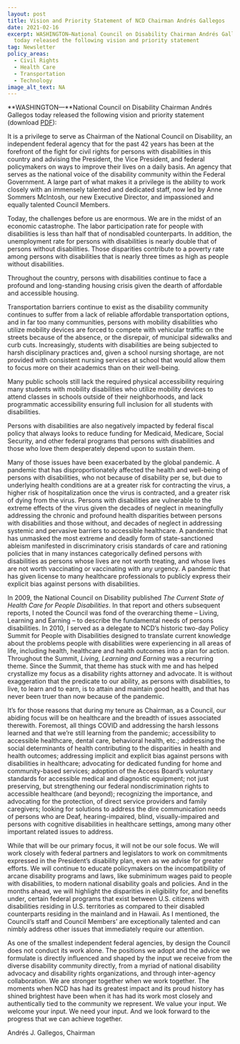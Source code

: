 ```yaml
---
layout: post
title: Vision and Priority Statement of NCD Chairman Andrés Gallegos
date: 2021-02-16
excerpt: WASHINGTON—National Council on Disability Chairman Andrés Gallegos
  today released the following vision and priority statement
tag: Newsletter
policy_areas:
  - Civil Rights
  - Health Care
  - Transportation
  - Technology
image_alt_text: NA
---
```


**WASHINGTON—**National Council on Disability Chairman Andrés Gallegos today released the following vision and priority statement (download [PDF](https://ncd.gov/sites/default/files/Documents/Gallegos%20Vision%20Statement%202021_FINAL.pdf)):

It is a privilege to serve as Chairman of the National Council on Disability, an independent federal agency that for the past 42 years has been at the forefront of the fight for civil rights for persons with disabilities in this country and advising the President, the Vice President, and federal policymakers on ways to improve their lives on a daily basis. An agency that serves as the national voice of the disability community within the Federal Government. A large part of what makes it a privilege is the ability to work closely with an immensely talented and dedicated staff, now led by Anne Sommers McIntosh, our new Executive Director, and impassioned and equally talented Council Members.

Today, the challenges before us are enormous. We are in the midst of an economic catastrophe. The labor participation rate for people with disabilities is less than half that of nondisabled counterparts. In addition, the unemployment rate for persons with disabilities is nearly double that of persons without disabilities. Those disparities contribute to a poverty rate among persons with disabilities that is nearly three times as high as people without disabilities.

Throughout the country, persons with disabilities continue to face a profound and long-standing housing crisis given the dearth of affordable and accessible housing.

Transportation barriers continue to exist as the disability community continues to suffer from a lack of reliable affordable transportation options, and in far too many communities, persons with mobility disabilities who utilize mobility devices are forced to compete with vehicular traffic on the streets because of the absence, or the disrepair, of municipal sidewalks and curb cuts. Increasingly, students with disabilities are being subjected to harsh disciplinary practices and, given a school nursing shortage, are not provided with consistent nursing services at school that would allow them to focus more on their academics than on their well-being.

Many public schools still lack the required physical accessibility requiring many students with mobility disabilities who utilize mobility devices to attend classes in schools outside of their neighborhoods, and lack programmatic accessibility ensuring full inclusion for all students with disabilities.

Persons with disabilities are also negatively impacted by federal fiscal policy that always looks to reduce funding for Medicaid, Medicare, Social Security, and other federal programs that persons with disabilities and those who love them desperately depend upon to sustain them.

Many of those issues have been exacerbated by the global pandemic. A pandemic that has disproportionately affected the health and well-being of persons with disabilities, who not because of disability per se, but due to underlying health conditions are at a greater risk for contracting the virus, a higher risk of hospitalization once the virus is contracted, and a greater risk of dying from the virus. Persons with disabilities are vulnerable to the extreme effects of the virus given the decades of neglect in meaningfully addressing the chronic and profound health disparities between persons with disabilities and those without, and decades of neglect in addressing systemic and pervasive barriers to accessible healthcare. A pandemic that has unmasked the most extreme and deadly form of state-sanctioned ableism manifested in discriminatory crisis standards of care and rationing policies that in many instances categorically defined persons with disabilities as persons whose lives are not worth treating, and whose lives are not worth vaccinating or vaccinating with any urgency. A pandemic that has given license to many healthcare professionals to publicly express their explicit bias against persons with disabilities.

In 2009, the National Council on Disability published *The Current State of Health Care for People Disabilities*. In that report and others subsequent reports, I noted the Council was fond of the overarching theme – Living, Learning and Earning – to describe the fundamental needs of persons disabilities. In 2010, I served as a delegate to NCD’s historic two-day Policy Summit for People with Disabilities designed to translate current knowledge about the problems people with disabilities were experiencing in all areas of life, including health, healthcare and health outcomes into a plan for action. Throughout the Summit, *Living, Learning and Earning* was a recurring theme. Since the Summit, that theme has stuck with me and has helped crystallize my focus as a disability rights attorney and advocate. It is without exaggeration that the predicate to our ability, as persons with disabilities, to live, to learn and to earn, is to attain and maintain good health, and that has never been truer than now because of the pandemic.

It’s for those reasons that during my tenure as Chairman, as a Council, our abiding focus will be on healthcare and the breadth of issues associated therewith. Foremost, all things COVID and addressing the harsh lessons learned and that we’re still learning from the pandemic; accessibility to accessible healthcare, dental care, behavioral health, etc.; addressing the social determinants of health contributing to the disparities in health and health outcomes; addressing implicit and explicit bias against persons with disabilities in healthcare; advocating for dedicated funding for home and community-based services; adoption of the Access Board’s voluntary standards for accessible medical and diagnostic equipment; not just preserving, but strengthening our federal nondiscrimination rights to accessible healthcare (and beyond); recognizing the importance, and advocating for the protection, of direct service providers and family caregivers; looking for solutions to address the dire communication needs of persons who are Deaf, hearing-impaired, blind, visually-impaired and persons with cognitive disabilities in healthcare settings, among many other important related issues to address.

While that will be our primary focus, it will not be our sole focus. We will work closely with federal partners and legislators to work on commitments expressed in the President’s disability plan, even as we advise for greater efforts. We will continue to educate policymakers on the incompatibility of arcane disability programs and laws, like subminimum wages paid to people with disabilities, to modern national disability goals and policies. And in the months ahead, we will highlight the disparities in eligibility for, and benefits under, certain federal programs that exist between U.S. citizens with disabilities residing in U.S. territories as compared to their disabled counterparts residing in the mainland and in Hawaii. As I mentioned, the Council’s staff and Council Members’ are exceptionally talented and can nimbly address other issues that immediately require our attention.

As one of the smallest independent federal agencies, by design the Council does not conduct its work alone. The positions we adopt and the advice we formulate is directly influenced and shaped by the input we receive from the diverse disability community directly, from a myriad of national disability advocacy and disability rights organizations, and through inter-agency collaboration. We are stronger together when we work together. The moments when NCD has had its greatest impact and its proud history has shined brightest have been when it has had its work most closely and authentically tied to the community we represent. We value your input. We welcome your input. We need your input. And we look forward to the progress that we can achieve together.

Andrés J. Gallegos, Chairman
